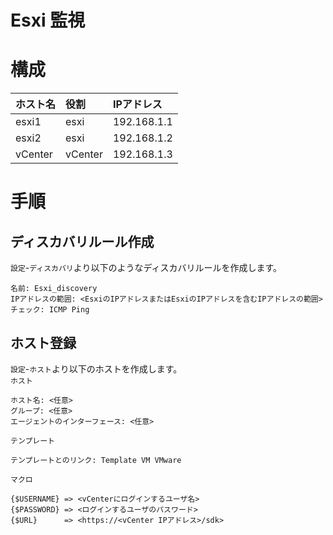 # Esxi 監視
# 構成
|ホスト名|役割|IPアドレス|
|:---|:---|:---|
|esxi1|esxi|192.168.1.1|
|esxi2|esxi|192.168.1.2|
|vCenter|vCenter|192.168.1.3|
# 手順
## ディスカバリルール作成
`設定`-`ディスカバリ`より以下のようなディスカバリルールを作成します。
```
名前: Esxi_discovery
IPアドレスの範囲: <EsxiのIPアドレスまたはEsxiのIPアドレスを含むIPアドレスの範囲>
チェック: ICMP Ping
```
## ホスト登録
`設定`-`ホスト`より以下のホストを作成します。  
`ホスト`
```
ホスト名: <任意>
グループ: <任意>
エージェントのインターフェース: <任意>
```
`テンプレート`
```
テンプレートとのリンク: Template VM VMware
```
`マクロ`
```
{$USERNAME} => <vCenterにログインするユーザ名>
{$PASSWORD} => <ログインするユーザのパスワード>
{$URL}      => <https://<vCenter IPアドレス>/sdk>
```
